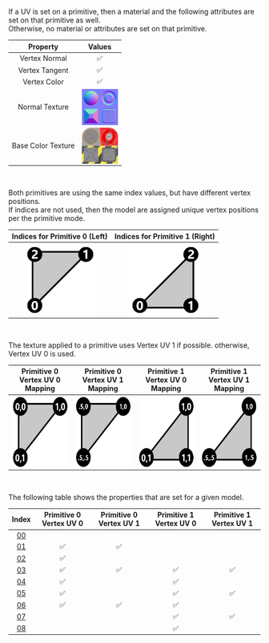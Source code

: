 If a UV is set on a primitive, then a material and the following attributes are set on that primitive as well.  
Otherwise, no material or attributes are set on that primitive.


Property | **Values**
:---: | :---:
Vertex Normal | :white_check_mark:
Vertex Tangent | :white_check_mark:
Vertex Color | :white_check_mark:
Normal Texture | <img src="./Textures/Texture_normal.png" height="72" width="72" align="middle">
Base Color Texture | <img src="./Textures/Texture_baseColor.png" height="72" width="72" align="middle">


<br>

Both primitives are using the same index values, but have different vertex positions.  
If indices are not used, then the model are assigned unique vertex positions per the primitive mode.  

Indices for Primitive 0 (Left) | Indices for Primitive 1 (Right)
:---: | :---:
<img src="Textures/Icon_Indices_Primitive0.png" height="144" width="144" align="middle"> | <img src="Textures/Icon_Indices_Primitive1.png" height="144" width="144" align="middle">

<br>

The texture applied to a primitive uses Vertex UV 1 if possible. otherwise, Vertex UV 0 is used.  

Primitive 0 Vertex UV 0 Mapping | Primitive 0 Vertex UV 1 Mapping | Primitive 1 Vertex UV 0 Mapping | Primitive 1 Vertex UV 1 Mapping
:---: | :---: | :---: | :---:
<img src="Textures/Icon_UVSpace2.png" height="144" width="144" align="middle"> | <img src="Textures/Icon_UVSpace4.png" height="144" width="144" align="middle"> | <img src="Textures/Icon_UVSpace3.png" height="144" width="144" align="middle"> | <img src="Textures/Icon_UVSpace5.png" height="144" width="144" align="middle">

<br>

The following table shows the properties that are set for a given model.  


Index | Primitive 0 Vertex UV 0 | Primitive 0 Vertex UV 1 | Primitive 1 Vertex UV 0 | Primitive 1 Vertex UV 1
:---: | :---: | :---: | :---: | :---:
[00](./Mesh_PrimitivesUV_00.gltf) |   |   |   |  
[01](./Mesh_PrimitivesUV_01.gltf) | :white_check_mark: | :white_check_mark: |   |  
[02](./Mesh_PrimitivesUV_02.gltf) | :white_check_mark: |   |   |  
[03](./Mesh_PrimitivesUV_03.gltf) | :white_check_mark: | :white_check_mark: | :white_check_mark: | :white_check_mark:
[04](./Mesh_PrimitivesUV_04.gltf) | :white_check_mark: |   | :white_check_mark: |  
[05](./Mesh_PrimitivesUV_05.gltf) | :white_check_mark: |   | :white_check_mark: | :white_check_mark:
[06](./Mesh_PrimitivesUV_06.gltf) | :white_check_mark: | :white_check_mark: | :white_check_mark: |  
[07](./Mesh_PrimitivesUV_07.gltf) |   |   | :white_check_mark: | :white_check_mark:
[08](./Mesh_PrimitivesUV_08.gltf) |   |   | :white_check_mark: |  
 

